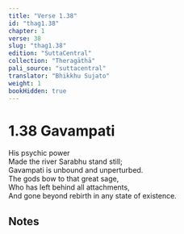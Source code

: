 ```yaml
---
title: "Verse 1.38"
id: "thag1.38"
chapter: 1
verse: 38
slug: "thag1.38"
edition: "SuttaCentral"
collection: "Theragāthā"
pali_source: "suttacentral"
translator: "Bhikkhu Sujato"
weight: 1
bookHidden: true
---
```


# 1.38 Gavampati

His psychic power  
Made the river Sarabhu stand still;  
Gavampati is unbound and unperturbed.  
The gods bow to that great sage,  
Who has left behind all attachments,  
And gone beyond rebirth in any state of existence.  

## Notes